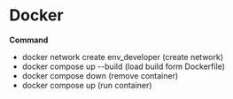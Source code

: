 # Docker
**Command**
- docker network create env_developer (create network)
- docker compose up --build (load build form Dockerfile)
- docker compose down (remove container)
- docker compose up (run container)
